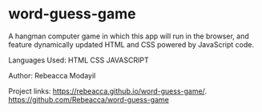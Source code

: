 # word-guess-game
A hangman computer game in which this app will run in the browser, and feature dynamically updated HTML and CSS powered by JavaScript code.

Languages Used:
HTML
CSS
JAVASCRIPT

Author:
Rebeacca Modayil

Project links:
https://rebeacca.github.io/word-guess-game/.
https://github.com/Rebeacca/word-guess-game